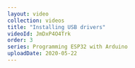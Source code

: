 ```yaml
---
layout: video
collection: videos
title: "Installing USB drivers"
videoId: JmDxP4O4Trk
order: 3
series: Programming ESP32 with Arduino
uploadDate: 2020-05-22
---
```

